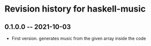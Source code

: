 # Revision history for haskell-music

## 0.1.0.0  -- 2021-10-03

* First version. generates music from the given array inside the code
